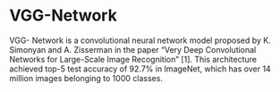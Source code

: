 # VGG-Network
VGG- Network is a convolutional neural network model proposed by K. Simonyan and A. Zisserman in the paper “Very Deep Convolutional Networks for Large-Scale Image Recognition” [1]. This architecture achieved top-5 test accuracy of 92.7% in ImageNet, which has over 14 million images belonging to 1000 classes.
